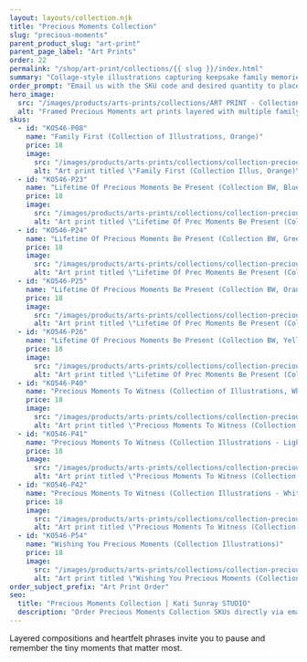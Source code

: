```yaml
---
layout: layouts/collection.njk
title: "Precious Moments Collection"
slug: "precious-moments"
parent_product_slug: "art-print"
parent_page_label: "Art Prints"
order: 22
permalink: "/shop/art-print/collections/{{ slug }}/index.html"
summary: "Collage-style illustrations capturing keepsake family memories."
order_prompt: "Email us with the SKU code and desired quantity to place your order."
hero_image:
  src: "/images/products/arts-prints/collections/ART PRINT - Collection ‘Precious Moments’.jpg"
  alt: "Framed Precious Moments art prints layered with multiple family vignettes."
skus:
  - id: "KO546-P08"
    name: "Family First (Collection of Illustrations, Orange)"
    price: 18
    image:
      src: "/images/products/arts-prints/collections/collection-precious-moments/KO546-P08_Art print 8.5x11_Collection Precious Moments_Family first - collection illus - orange.jpg"
      alt: "Art print titled \"Family First (Collection Illus, Orange)\" from the Precious Moments Collection."
  - id: "KO546-P23"
    name: "Lifetime Of Precious Moments Be Present (Collection BW, Blue)"
    price: 18
    image:
      src: "/images/products/arts-prints/collections/collection-precious-moments/KO546-P23_Art print 8.5x11_Collection Precious Moments_Lifetime Of Prec Moments Be Present - Collection Bw - Blue Coloured.jpg"
      alt: "Art print titled \"Lifetime Of Prec Moments Be Present (Collection Bw, Blue Coloured)\" from the Precious Moments Collection."
  - id: "KO546-P24"
    name: "Lifetime Of Precious Moments Be Present (Collection BW, Green)"
    price: 18
    image:
      src: "/images/products/arts-prints/collections/collection-precious-moments/KO546-P24_Art print 8.5x11_Collection Precious Moments_Lifetime Of Prec Moments Be Present - Collection Bw - Green Back.jpg"
      alt: "Art print titled \"Lifetime Of Prec Moments Be Present (Collection Bw, Green Back)\" from the Precious Moments Collection."
  - id: "KO546-P25"
    name: "Lifetime Of Precious Moments Be Present (Collection BW, Orange)"
    price: 18
    image:
      src: "/images/products/arts-prints/collections/collection-precious-moments/KO546-P25_Art print 8.5x11_Collection Precious Moments_Lifetime Of Prec Moments Be Present - Collection Bw - Orange Color.jpg"
      alt: "Art print titled \"Lifetime Of Prec Moments Be Present (Collection Bw, Orange Color)\" from the Precious Moments Collection."
  - id: "KO546-P26"
    name: "Lifetime Of Precious Moments Be Present (Collection BW, Yellow)"
    price: 18
    image:
      src: "/images/products/arts-prints/collections/collection-precious-moments/KO546-P26_Art print 8.5x11_Collection Precious Moments_Lifetime Of Prec Moments Be Present - Collection Bw - Yellow Back.jpg"
      alt: "Art print titled \"Lifetime Of Prec Moments Be Present (Collection Bw, Yellow Back)\" from the Precious Moments Collection."
  - id: "KO546-P40"
    name: "Precious Moments To Witness (Collection of Illustrations, White)"
    price: 18
    image:
      src: "/images/products/arts-prints/collections/collection-precious-moments/KO546-P40_Art print 8.5x11_Collection Precious Moments_Precious Moments To Witness - Collection 6 Colour Illus - White.jpg"
      alt: "Art print titled \"Precious Moments To Witness (Collection 6 Colour Illus, White)\" from the Precious Moments Collection."
  - id: "KO546-P41"
    name: "Precious Moments To Witness (Collection Illustrations - Light Red)"
    price: 18
    image:
      src: "/images/products/arts-prints/collections/collection-precious-moments/KO546-P41_Art print 8.5x11_Collection Precious Moments_Precious moments to witness -  collection illus 14 images- light re.jpg"
      alt: "Art print titled \"Precious Moments To Witness (Collection Illus 14 Images- Light Re)\" from the Precious Moments Collection."
  - id: "KO546-P42"
    name: "Precious Moments To Witness (Collection Illustrations - White)"
    price: 18
    image:
      src: "/images/products/arts-prints/collections/collection-precious-moments/KO546-P42_Art print 8.5x11_Collection Precious Moments_Precious moments to witness -  collection illus 14 images-white.jpg"
      alt: "Art print titled \"Precious Moments To Witness (Collection Illus 14 Images-white)\" from the Precious Moments Collection."
  - id: "KO546-P54"
    name: "Wishing You Precious Moments (Collection Illustrations)"
    price: 18
    image:
      src: "/images/products/arts-prints/collections/collection-precious-moments/KO546-P54_Art print 8.5x11_Collection Precious Moments_Wishing you precious moments -  collection colour illus_white.jpg"
      alt: "Art print titled \"Wishing You Precious Moments (Collection Colour Illus)\" with white illustration."
order_subject_prefix: "Art Print Order"
seo:
  title: "Precious Moments Collection | Kati Sunray STUDIO"
  description: "Order Precious Moments Collection SKUs directly via email."
---
```


Layered compositions and heartfelt phrases invite you to pause and remember the tiny moments that matter most.
